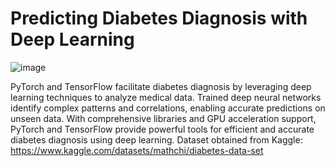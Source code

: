 # Predicting Diabetes Diagnosis with Deep Learning

![image](https://github.com/Divyanalam98/diabetes-diagnosis-deep-learning/assets/63960112/28193211-44f8-411d-aced-8dc53160967c)

PyTorch and TensorFlow facilitate diabetes diagnosis by leveraging deep learning techniques to analyze medical data. 
Trained deep neural networks identify complex patterns and correlations, enabling accurate predictions on unseen data. 
With comprehensive libraries and GPU acceleration support, PyTorch and TensorFlow provide powerful tools for efficient and accurate diabetes diagnosis using deep learning.
Dataset obtained from Kaggle: https://www.kaggle.com/datasets/mathchi/diabetes-data-set
